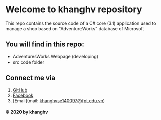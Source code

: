 # Welcome to khanghv repository
This repo contains the source code of a C# core (3.1) application used to manage a shop based on "AdventureWorks" database of Microsoft 

## You will find in this repo:
* AdventuresWorks Webpage (developing)
* src code folder

## Connect me via
1. [GitHub](https://github.com/khanghv-the-programmer)
2. [Facebook](https://www.facebook.com/huavinhkhangfd3600)
3. [Email](mail: khanghvse140097@fpt.edu.vn)
#### © 2020 by khanghv
